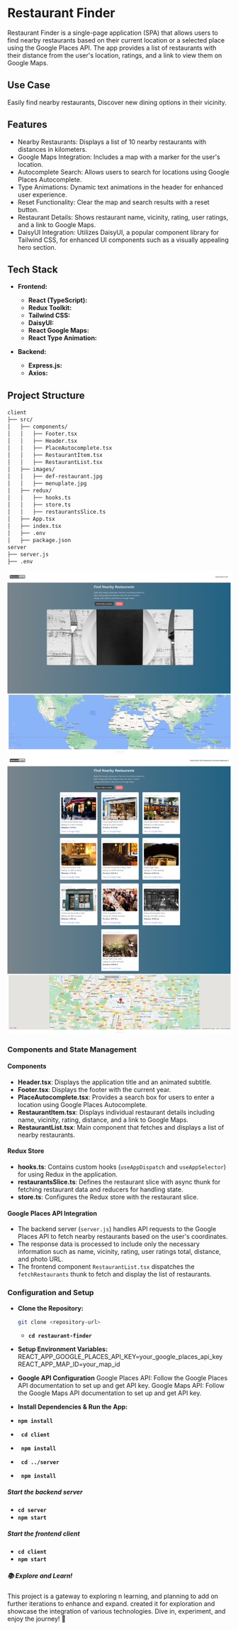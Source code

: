 ﻿# Restaurant Finder

Restaurant Finder is a single-page application (SPA) that allows users to find nearby restaurants based on their current location or a selected place using the Google Places API.
The app provides a list of restaurants with their distance from the user's location, ratings, and a link to view them on Google Maps.

## Use Case

Easily find nearby restaurants, Discover new dining options in their vicinity.

## Features

- Nearby Restaurants: Displays a list of 10 nearby restaurants with distances in kilometers.
- Google Maps Integration: Includes a map with a marker for the user's location.
- Autocomplete Search: Allows users to search for locations using Google Places Autocomplete.
- Type Animations: Dynamic text animations in the header for enhanced user experience.
- Reset Functionality: Clear the map and search results with a reset button.
- Restaurant Details: Shows restaurant name, vicinity, rating, user ratings, and a link to Google Maps.
- DaisyUI Integration: Utilizes DaisyUI, a popular component library for Tailwind CSS, for enhanced UI components such as a visually appealing hero section.

## Tech Stack

- **Frontend:**

  - **React (TypeScript):**
  - **Redux Toolkit:**
  - **Tailwind CSS:**
  - **DaisyUI:**
  - **React Google Maps:**
  - **React Type Animation:**

- **Backend:**
  - **Express.js:**
  - **Axios:**

## Project Structure

```plaintext
client
├── src/
│   ├── components/
│   │   ├── Footer.tsx
│   │   ├── Header.tsx
│   │   ├── PlaceAutocomplete.tsx
│   │   ├── RestaurantItem.tsx
│   │   ├── RestaurantList.tsx
│   ├── images/
│   │   ├── def-restaurant.jpg
│   │   ├── menuplate.jpg
│   ├── redux/
│   │   ├── hooks.ts
│   │   ├── store.ts
│   │   ├── restaurantsSlice.ts
│   ├── App.tsx
│   ├── index.tsx
│   ├── .env
│   ├── package.json
server
├── server.js
├── .env
```

![Default page Screenshot](screenshots/defaultpage.png)
![Results page Screenshot](screenshots/resultsPage.png)

### Components and State Management

#### Components

- **Header.tsx**: Displays the application title and an animated subtitle.
- **Footer.tsx**: Displays the footer with the current year.
- **PlaceAutocomplete.tsx**: Provides a search box for users to enter a location using Google Places Autocomplete.
- **RestaurantItem.tsx**: Displays individual restaurant details including name, vicinity, rating, distance, and a link to Google Maps.
- **RestaurantList.tsx**: Main component that fetches and displays a list of nearby restaurants.

#### Redux Store

- **hooks.ts**: Contains custom hooks (`useAppDispatch` and `useAppSelector`) for using Redux in the application.
- **restaurantsSlice.ts**: Defines the restaurant slice with async thunk for fetching restaurant data and reducers for handling state.
- **store.ts**: Configures the Redux store with the restaurant slice.

#### Google Places API Integration

- The backend server (`server.js`) handles API requests to the Google Places API to fetch nearby restaurants based on the user's coordinates.
- The response data is processed to include only the necessary information such as name, vicinity, rating, user ratings total, distance, and photo URL.
- The frontend component `RestaurantList.tsx` dispatches the `fetchRestaurants` thunk to fetch and display the list of restaurants.

### Configuration and Setup

- **Clone the Repository:**

  ```bash
  git clone <repository-url>
  ```

  - **`cd restaurant-finder`**

- **Setup Environment Variables:**
  REACT_APP_GOOGLE_PLACES_API_KEY=your_google_places_api_key
  REACT_APP_MAP_ID=your_map_id

- **Google API Configuration**
  Google Places API:
  Follow the Google Places API documentation to set up and get API key.
  Google Maps API:
  Follow the Google Maps API documentation to set up and get API key.

- **Install Dependencies & Run the App:**
- **`npm install`**
- **` cd client`**
- **` npm install`**
- **` cd ../server`**
- **` npm install`**

##### Start the backend server

- **`cd server`**
- **`npm start`**

##### Start the frontend client

- **`cd client`**
- **`npm start`**

##### 📚 Explore and Learn!

This project is a gateway to exploring n learning, and planning to add on further iterations to enhance and expand. created it for exploration and showcase the integration of various technologies. Dive in, experiment, and enjoy the journey! 🌟
